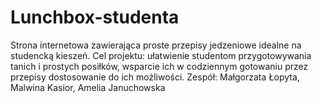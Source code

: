 # Lunchbox-studenta
 Strona internetowa zawierająca proste przepisy jedzeniowe idealne na studencką kieszeń. 
 Cel projektu: ułatwienie studentom przygotowywania tanich i prostych posiłków, wsparcie ich w codziennym gotowaniu przez przepisy dostosowanie do ich możliwości. Zespół: Małgorzata Łopyta, Malwina Kasior, Amelia Januchowska

